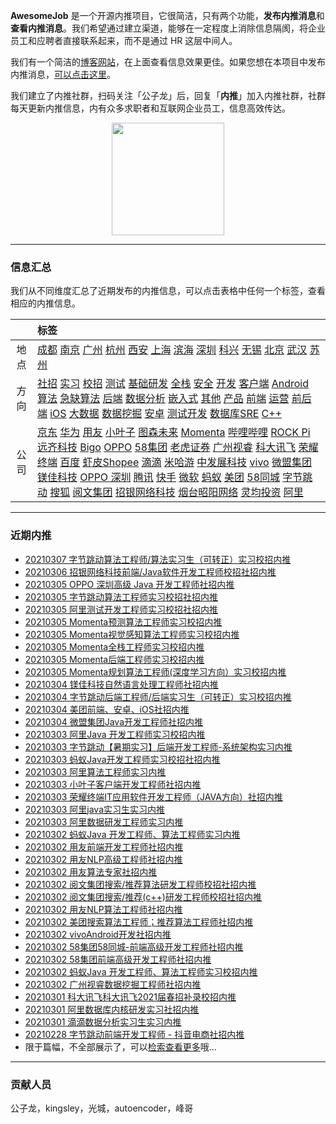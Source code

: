 
 

**AwesomeJob** 是一个开源内推项目，它很简洁，只有两个功能，**发布内推消息**和**查看内推消息**。我们希望通过建立渠道，能够在一定程度上消除信息隔阂，将企业员工和应聘者直接联系起来，而不是通过 HR 这层中间人。

我们有一个简洁的[博客网站](https://awesomejob.gitee.io/)，在上面查看信息效果更佳。如果您想在本项目中发布内推消息，[可以点击这里](https://wj.qq.com/s2/8043669/40c0)。

我们建立了内推社群，扫码关注「公子龙」后，回复「**内推**」加入内推社群，社群每天更新内推信息，内有众多求职者和互联网企业员工，信息高效传达。

<div align=center><img src="https://img-blog.csdnimg.cn/20210306220847278.jpg?x-oss-process=type_ZmFuZ3poZW5naGVpdGk,shadow_10,text_aHR0cHM6Ly9ibG9nLmNzZG4ubmV0L0RvSmludGlhbg==,size_16,color_FFFFFF,t_70#pic_center" width="180"/></div>


--- 
### 信息汇总

我们从不同维度汇总了近期发布的内推信息，可以点击表格中任何一个标签，查看相应的内推信息。

||标签|
|:---:|:---|
|地点|[成都](https://awesomejob.gitee.io/tags/成都)  [南京](https://awesomejob.gitee.io/tags/南京)  [广州](https://awesomejob.gitee.io/tags/广州)  [杭州](https://awesomejob.gitee.io/tags/杭州)  [西安](https://awesomejob.gitee.io/tags/西安)  [上海](https://awesomejob.gitee.io/tags/上海)  [滨海](https://awesomejob.gitee.io/tags/滨海)  [深圳](https://awesomejob.gitee.io/tags/深圳)  [科兴](https://awesomejob.gitee.io/tags/科兴)  [无锡](https://awesomejob.gitee.io/tags/无锡)  [北京](https://awesomejob.gitee.io/tags/北京)  [武汉](https://awesomejob.gitee.io/tags/武汉)  [苏州](https://awesomejob.gitee.io/tags/苏州)|
|方向|[社招](https://awesomejob.gitee.io/series/社招)  [实习](https://awesomejob.gitee.io/series/实习)  [校招](https://awesomejob.gitee.io/series/校招)	[测试](https://awesomejob.gitee.io/categories/测试)  [基础研发](https://awesomejob.gitee.io/categories/基础研发)  [全栈](https://awesomejob.gitee.io/categories/全栈)  [安全](https://awesomejob.gitee.io/categories/安全)  [开发](https://awesomejob.gitee.io/categories/开发)  [客户端](https://awesomejob.gitee.io/categories/客户端)  [Android](https://awesomejob.gitee.io/categories/android)  [算法](https://awesomejob.gitee.io/categories/算法)  [急缺算法](https://awesomejob.gitee.io/categories/急缺算法)  [后端](https://awesomejob.gitee.io/categories/后端)  [数据分析](https://awesomejob.gitee.io/categories/数据分析)  [嵌入式](https://awesomejob.gitee.io/categories/嵌入式)  [其他](https://awesomejob.gitee.io/categories/其他)  [产品](https://awesomejob.gitee.io/categories/产品)  [前端](https://awesomejob.gitee.io/categories/前端)  [运营](https://awesomejob.gitee.io/categories/运营)  [前后端](https://awesomejob.gitee.io/categories/前后端)  [iOS](https://awesomejob.gitee.io/categories/ios)  [大数据](https://awesomejob.gitee.io/categories/大数据)  [数据挖掘](https://awesomejob.gitee.io/categories/数据挖掘)  [安卓](https://awesomejob.gitee.io/categories/安卓)  [测试开发](https://awesomejob.gitee.io/categories/测试开发)  [数据库SRE](https://awesomejob.gitee.io/categories/数据库sre)  [C++](https://awesomejob.gitee.io/categories/c++)|
|公司|[京东](https://awesomejob.gitee.io/tags/京东)  [华为](https://awesomejob.gitee.io/tags/华为)  [用友](https://awesomejob.gitee.io/tags/用友)  [小叶子](https://awesomejob.gitee.io/tags/小叶子)  [图森未来](https://awesomejob.gitee.io/tags/图森未来)  [Momenta](https://awesomejob.gitee.io/tags/momenta)  [哔哩哔哩](https://awesomejob.gitee.io/tags/哔哩哔哩)  [ROCK Pi](https://awesomejob.gitee.io/tags/rock-pi)  [远齐科技](https://awesomejob.gitee.io/tags/远齐科技)  [Bigo](https://awesomejob.gitee.io/tags/bigo)  [OPPO](https://awesomejob.gitee.io/tags/oppo)  [58集团](https://awesomejob.gitee.io/tags/58集团)  [老虎证券](https://awesomejob.gitee.io/tags/老虎证券)  [广州视睿](https://awesomejob.gitee.io/tags/广州视睿)  [科大讯飞](https://awesomejob.gitee.io/tags/科大讯飞)  [荣耀终端](https://awesomejob.gitee.io/tags/荣耀终端)  [百度](https://awesomejob.gitee.io/tags/百度)  [虾皮Shopee](https://awesomejob.gitee.io/tags/虾皮shopee)  [滴滴](https://awesomejob.gitee.io/tags/滴滴)  [米哈游](https://awesomejob.gitee.io/tags/米哈游)  [中发展科技](https://awesomejob.gitee.io/tags/中发展科技)  [vivo](https://awesomejob.gitee.io/tags/vivo)  [微盟集团](https://awesomejob.gitee.io/tags/微盟集团)  [镁佳科技](https://awesomejob.gitee.io/tags/镁佳科技)  [OPPO 深圳](https://awesomejob.gitee.io/tags/oppo-深圳)  [腾讯](https://awesomejob.gitee.io/tags/腾讯)  [快手](https://awesomejob.gitee.io/tags/快手)  [微软](https://awesomejob.gitee.io/tags/微软)  [蚂蚁](https://awesomejob.gitee.io/tags/蚂蚁)  [美团](https://awesomejob.gitee.io/tags/美团)  [58同城](https://awesomejob.gitee.io/tags/58同城)  [字节跳动](https://awesomejob.gitee.io/tags/字节跳动)  [搜狐](https://awesomejob.gitee.io/tags/搜狐)  [阅文集团](https://awesomejob.gitee.io/tags/阅文集团)  [招银网络科技](https://awesomejob.gitee.io/tags/招银网络科技)  [烟台昭阳网络](https://awesomejob.gitee.io/tags/烟台昭阳网络)  [灵均投资](https://awesomejob.gitee.io/tags/灵均投资)  [阿里](https://awesomejob.gitee.io/tags/阿里)|
--- 

### 近期内推 
- [20210307  字节跳动算法工程师/算法实习生（可转正）实习校招内推](https://awesomejob.gitee.io/posts/jobs/job_97)
- [20210306  招银网络科技前端/Java软件开发工程师校招社招内推](https://awesomejob.gitee.io/posts/jobs/job_96)
- [20210305  OPPO 深圳高级 Java 开发工程师社招内推](https://awesomejob.gitee.io/posts/jobs/job_95)
- [20210305  字节跳动算法工程师实习校招社招内推](https://awesomejob.gitee.io/posts/jobs/job_94)
- [20210305  阿里测试开发工程师实习校招社招内推](https://awesomejob.gitee.io/posts/jobs/job_93)
- [20210305  Momenta预测算法工程师实习校招内推](https://awesomejob.gitee.io/posts/jobs/job_92)
- [20210305  Momenta视觉感知算法工程师实习校招内推](https://awesomejob.gitee.io/posts/jobs/job_91)
- [20210305  Momenta全栈工程师实习校招内推](https://awesomejob.gitee.io/posts/jobs/job_90)
- [20210305  Momenta后端工程师实习校招内推](https://awesomejob.gitee.io/posts/jobs/job_89)
- [20210305  Momenta规划算法工程师(深度学习方向）实习校招内推](https://awesomejob.gitee.io/posts/jobs/job_88)
- [20210304  镁佳科技自然语言处理工程师社招内推](https://awesomejob.gitee.io/posts/jobs/job_87)
- [20210304  字节跳动后端工程师/后端实习生（可转正）实习校招内推](https://awesomejob.gitee.io/posts/jobs/job_86)
- [20210304  美团前端、安卓、iOS社招内推](https://awesomejob.gitee.io/posts/jobs/job_85)
- [20210304  微盟集团Java开发工程师社招内推](https://awesomejob.gitee.io/posts/jobs/job_84)
- [20210303  阿里Java 开发工程师实习校招内推](https://awesomejob.gitee.io/posts/jobs/job_83)
- [20210303  字节跳动【暑期实习】后端开发工程师-系统架构实习内推](https://awesomejob.gitee.io/posts/jobs/job_82)
- [20210303  蚂蚁Java开发工程师实习校招社招内推](https://awesomejob.gitee.io/posts/jobs/job_81)
- [20210303  阿里算法工程师实习内推](https://awesomejob.gitee.io/posts/jobs/job_80)
- [20210303  小叶子客户端开发工程师社招内推](https://awesomejob.gitee.io/posts/jobs/job_79)
- [20210303  荣耀终端IT应用软件开发工程师（JAVA方向）社招内推](https://awesomejob.gitee.io/posts/jobs/job_78)
- [20210303  阿里java实习生实习内推](https://awesomejob.gitee.io/posts/jobs/job_77)
- [20210303  阿里数据研发工程师实习内推](https://awesomejob.gitee.io/posts/jobs/job_76)
- [20210302  蚂蚁Java 开发工程师、算法工程师实习内推](https://awesomejob.gitee.io/posts/jobs/job_75)
- [20210302  用友前端开发工程师社招内推](https://awesomejob.gitee.io/posts/jobs/job_74)
- [20210302  用友NLP高级工程师社招内推](https://awesomejob.gitee.io/posts/jobs/job_73)
- [20210302  用友算法专家社招内推](https://awesomejob.gitee.io/posts/jobs/job_72)
- [20210302  阅文集团搜索/推荐算法研发工程师校招社招内推](https://awesomejob.gitee.io/posts/jobs/job_71)
- [20210302  阅文集团搜索/推荐(c++)研发工程师校招社招内推](https://awesomejob.gitee.io/posts/jobs/job_70)
- [20210302  用友NLP算法工程师社招内推](https://awesomejob.gitee.io/posts/jobs/job_69)
- [20210302  美团搜索算法工程师；推荐算法工程师社招内推](https://awesomejob.gitee.io/posts/jobs/job_68)
- [20210302  vivoAndroid开发社招内推](https://awesomejob.gitee.io/posts/jobs/job_67)
- [20210302  58集团58同城-前端高级开发工程师社招内推](https://awesomejob.gitee.io/posts/jobs/job_66)
- [20210302  58集团前端高级开发工程师社招内推](https://awesomejob.gitee.io/posts/jobs/job_65)
- [20210302  蚂蚁Java 开发工程师、算法工程师实习校招内推](https://awesomejob.gitee.io/posts/jobs/job_64)
- [20210302  广州视睿数据挖掘工程师社招内推](https://awesomejob.gitee.io/posts/jobs/job_63)
- [20210301  科大讯飞科大讯飞2021届春招补录校招内推](https://awesomejob.gitee.io/posts/jobs/job_62)
- [20210301  阿里数据库内核研发实习社招内推](https://awesomejob.gitee.io/posts/jobs/job_61)
- [20210301  滴滴数据分析实习生实习内推](https://awesomejob.gitee.io/posts/jobs/job_60)
- [20210228  字节跳动前端开发工程师 - 抖音电商社招内推](https://awesomejob.gitee.io/posts/jobs/job_59)
- 限于篇幅，不全部展示了，可以[检索查看更多](https://awesomejob.gitee.io/)哦...
--- 
### 贡献人员
公子龙，kingsley，光城，autoencoder，峰哥